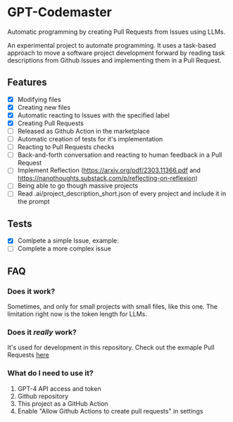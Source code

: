 # GPT-Codemaster

Automatic programming by creating Pull Requests from Issues using LLMs.

An experimental project to automate programming. It uses a task-based approach to move a software project development forward by reading task descriptions from Github Issues and implementing them in a Pull Request.

## Features
 - [x] Modifying files 
 - [x] Creating new files
 - [x] Automatic reacting to Issues with the specified label
 - [x] Creating Pull Requests
 - [ ] Released as Github Action in the marketplace
 - [ ] Automatic creation of tests for it's implementation
 - [ ] Reacting to Pull Requests checks
 - [ ] Back-and-forth conversation and reacting to human feedback in a Pull Request
 - [ ] Implement Reflection (https://arxiv.org/pdf/2303.11366.pdf and https://nanothoughts.substack.com/p/reflecting-on-reflexion)
 - [ ] Being able to go though massive projects
 - [ ] Read .ai/project_description_short.json of every project and include it in the prompt

## Tests
 - [x] Comlpete a simple Issue, example: 
 - [ ] Complete a more complex issue

## FAQ 

### Does it work?
Sometimes, and only for small projects with small files, like this one. The limitation right now is the token length for LLMs.

### Does it _really_ work?
It's used for development in this repository. Check out the exmaple Pull Requests [here](https://github.com/dex3r/GPT-Codemaster/pulls?q=is%3Amerged+is%3Aclosed+is%3Apr+label%3A%22GPT-Codemaster+example%22)

### What do I need to use it?
1. GPT-4 API access and token
1. Github repository
1. This project as a GitHub Action
1. Enable "Allow Github Actions to create pull requests" in settings
